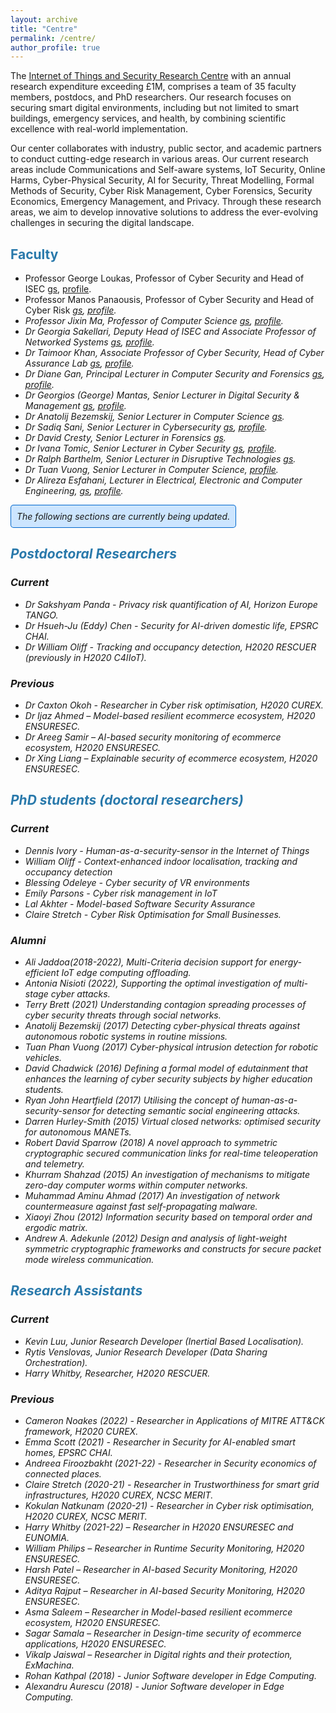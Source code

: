 ```yaml
---
layout: archive
title: "Centre"
permalink: /centre/
author_profile: true
---
```


The [Internet of Things and Security Research Centre](https://www.gre.ac.uk/research/groups/isec) with an annual research expenditure exceeding £1M, comprises a team of 35 faculty members, postdocs, and PhD researchers. Our research focuses on securing smart digital environments, including but not limited to smart buildings, emergency services, and health, by combining scientific excellence with real-world implementation.

Our center collaborates with industry, public sector, and academic partners to conduct cutting-edge research in various areas. Our current research areas include Communications and Self-aware systems, IoT Security, Online Harms, Cyber-Physical Security, AI for Security, Threat Modelling, Formal Methods of Security, Cyber Risk Management, Cyber Forensics, Security Economics, Emergency Management, and Privacy. Through these research areas, we aim to develop innovative solutions to address the ever-evolving challenges in securing the digital landscape.

## <span style="color:#2979ab;">Faculty</span> 

- Professor George Loukas, Professor of Cyber Security and Head of ISEC <i class="ai ai-google-scholar"></i>[gs](https://scholar.google.com/citations?user=AfbIsPgAAAAJ&hl=en/i), [profile](https://www.gre.ac.uk/people/rep/faculty-of-engineering-and-science/george-loukas).
- Professor Manos Panaousis, Professor of Cyber Security and Head of Cyber Risk <i class="ai ai-google-scholar">[gs](https://scholar.google.com/citations?user=FRwRt24AAAAJ&hl=en&oi=ao), [profile](https://www.gre.ac.uk/people/rep/faculty-of-engineering-and-science/manos-panaousis). 
- Professor Jixin Ma, Professor of Computer Science <i class="ai ai-google-scholar">[gs](https://scholar.google.com/citations?user=nMKdeZIAAAAJ&hl=en&oi=ao), [profile](https://www.gre.ac.uk/people/rep/faculty-of-engineering-and-science/jixin-ma).
- Dr Georgia Sakellari, Deputy Head of ISEC and Associate Professor of Networked Systems <i class="ai ai-google-scholar">[gs](https://scholar.google.com/citations?user=LEShwBYAAAAJ&hl=en&oi=ao), [profile](https://www.gre.ac.uk/people/rep/faculty-of-engineering-and-science/georgia-sakellari). 
- Dr Taimoor Khan, Associate Professor of Cyber Security, Head of Cyber Assurance Lab <i class="ai ai-google-scholar">[gs](https://scholar.google.com/citations?user=maVZheoAAAAJ&hl=en&oi=ao), [profile](https://www.gre.ac.uk/people/rep/faculty-of-engineering-and-science/muhammad-taimoor-khan).
- Dr Diane Gan, Principal Lecturer in Computer Security and Forensics <i class="ai ai-google-scholar">[gs](https://scholar.google.com/citations?user=AiwNvmUAAAAJ&hl=en&oi=ao), [profile](https://www.gre.ac.uk/people/rep/faculty-of-engineering-and-science/diane-gan). 
- Dr Georgios (George) Mantas, Senior Lecturer in Digital Security & Management <i class="ai ai-google-scholar">[gs](https://scholar.google.com/citations?hl=en&user=yUlhSfQAAAAJ&view_op=list_works&sortby=pubdate), [profile](https://www.gre.ac.uk/people/rep/faculty-of-engineering-and-science/georgios-mantas). 
- Dr Anatolij Bezemskij, Senior Lecturer in Computer Science <i class="ai ai-google-scholar">[gs](https://scholar.google.com/citations?user=POdWFs8AAAAJ&hl=en&oi=ao).
- Dr Sadiq Sani, Senior Lecturer in Cybersecurity <i class="ai ai-google-scholar">[gs](https://scholar.google.com/citations?hl=en&user=4mxGXzoAAAAJ&view_op=list_works&sortby=pubdate), [profile](https://www.gre.ac.uk/people/rep/faculty-of-engineering-and-science/dr-sadiq-sani).
- Dr David Cresty, Senior Lecturer in Forensics <i class="ai ai-google-scholar">[gs](https://scholar.google.com/citations?user=OuEvcD4AAAAJ&hl=en&oi=ao). 
- Dr Ivana Tomic, Senior Lecturer in Cyber Security <i class="ai ai-google-scholar">[gs](https://scholar.google.com/citations?user=2c60tAYAAAAJ&hl=en&oi=ao), [profile](https://www.gre.ac.uk/people/rep/faculty-of-engineering-and-science/dr-ivana-tomic).
- Dr Ralph Barthelm, Senior Lecturer in Disruptive Technologies <i class="ai ai-google-scholar">[gs](https://scholar.google.com/citations?user=AiwNvmUAAAAJ&hl=en&oi=ao). 
- Dr Tuan Vuong, Senior Lecturer in Computer Science, [profile](https://www.gre.ac.uk/people/rep/faculty-of-engineering-and-science/tuan-vuong).
- Dr Alireza Esfahani, Lecturer in Electrical, Electronic and Computer Engineering, <i class="ai ai-google-scholar">[gs](https://scholar.google.pt/citations?hl=en&user=QknLal8AAAAJ&view_op=list_works&sortby=pubdate), [profile](https://www.gre.ac.uk/people/rep/faculty-of-engineering-and-science/alireza-esfahani). 


<div style="background-color: #CCE5FF; padding: 10px; border-radius: 5px; display: inline-block; box-shadow: inset 0 0 0 1px #0066CC;">
The following sections are currently being updated.
</div>

## <span style="color:#2979ab;">Postdoctoral Researchers</span>  

### Current
- Dr Sakshyam Panda - Privacy risk quantification of AI, Horizon Europe TANGO. 
- Dr Hsueh-Ju (Eddy) Chen - Security for AI-driven domestic life, EPSRC CHAI.
- Dr William Oliff - Tracking and occupancy detection, H2020 RESCUER (previously in H2020 C4IIoT).

### Previous
- Dr Caxton Okoh - Researcher in Cyber risk optimisation, H2020 CUREX.
- Dr Ijaz Ahmed – Model-based resilient ecommerce ecosystem, H2020 ENSURESEC.
- Dr Areeg Samir – AI-based security monitoring of ecommerce ecosystem, H2020 ENSURESEC.
- Dr Xing Liang –  Explainable security of ecommerce ecosystem, H2020 ENSURESEC.

## <span style="color:#2979ab;">PhD students (doctoral researchers)</span> 
### Current
- Dennis Ivory - Human-as-a-security-sensor in the Internet of Things
- William Oliff - Context-enhanced indoor localisation, tracking and occupancy detection
- Blessing Odeleye - Cyber security of VR environments
- Emily Parsons - Cyber risk management in IoT
- Lal Akhter - Model-based Software Security Assurance
- Claire Stretch - Cyber Risk Optimisation for Small Businesses.

### Alumni
- Ali Jaddoa(2018-2022), Multi-Criteria decision support for energy-efficient IoT edge computing offloading. 
- Antonia Nisioti (2022), Supporting the optimal investigation of multi-stage cyber attacks. 
- Terry Brett (2021) Understanding contagion spreading processes of cyber security threats through social networks.
- Anatolij Bezemskij (2017) Detecting cyber-physical threats against autonomous robotic systems in routine missions. 
- Tuan Phan Vuong (2017) Cyber-physical intrusion detection for robotic vehicles. 
- David Chadwick (2016) Defining a formal model of edutainment that enhances the learning of cyber security subjects by higher education students.
- Ryan John Heartfield (2017) Utilising the concept of human-as-a-security-sensor for detecting semantic social engineering attacks. 
- Darren Hurley-Smith (2015) Virtual closed networks: optimised security for autonomous MANETs. 
- Robert David Sparrow (2018) A novel approach to symmetric cryptographic secured communication links for real-time teleoperation and telemetry. 
- Khurram Shahzad (2015) An investigation of mechanisms to mitigate zero-day computer worms within computer networks. 
- Muhammad Aminu Ahmad (2017) An investigation of network countermeasure against fast self-propagating malware. 
- Xiaoyi Zhou (2012) Information security based on temporal order and ergodic matrix.
- Andrew A. Adekunle (2012) Design and analysis of light-weight symmetric cryptographic frameworks and constructs for secure packet mode wireless communication. 

## <span style="color:#2979ab;">Research Assistants</span> 

### Current
- Kevin Luu, Junior Research Developer (Inertial Based Localisation).
- Rytis Venslovas, Junior Research Developer (Data Sharing Orchestration).
- Harry Whitby, Researcher, H2020 RESCUER. 

### Previous
- Cameron Noakes (2022) - Researcher in Applications of MITRE ATT&CK framework, H2020 CUREX.
- Emma Scott (2021) - Researcher in Security for AI-enabled smart homes, EPSRC CHAI. 
- Andreea Firoozbakht (2021-22) - Researcher in Security economics of connected places.
- Claire Stretch (2020-21) - Researcher in Trustworthiness for smart grid infrastructures, H2020 CUREX, NCSC MERIT.
- Kokulan Natkunam (2020-21) - Researcher in Cyber risk optimisation, H2020 CUREX, NCSC MERIT.
- Harry Whitby (2021-22) – Researcher in H2020 ENSURESEC and EUNOMIA.
- William Philips  – Researcher in Runtime Security Monitoring, H2020 ENSURESEC.
- Harsh Patel – Researcher in AI-based Security Monitoring, H2020 ENSURESEC.
- Aditya Rajput – Researcher in AI-based Security Monitoring, H2020 ENSURESEC.
- Asma Saleem – Researcher in Model-based resilient ecommerce ecosystem, H2020 ENSURESEC.
- Sagar Samala – Researcher in Design-time security of ecommerce applications, H2020 ENSURESEC.
- Vikalp Jaiswal – Researcher in Digital rights and their protection, ExMachina.
- Rohan Kathpal (2018) - Junior Software developer in Edge Computing.
- Alexandru Aurescu (2018) - Junior Software developer in Edge Computing.
 



